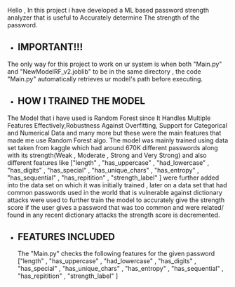 Hello , In this project i have developed a ML based password strength analyzer that is useful to Accurately determine The strength of the password.


* IMPORTANT!!!
  ------------

The only way for this project to work on ur system is when both "Main.py" and "NewModelRF_v2.joblib" to be in the same directory , the code "Main.py" automatically 
retrieves ur model's path before executing.


* HOW I TRAINED THE MODEL
  -----------------------

The Model that i have used is Random Forest since It Handles Multiple Features Effectively,Robustness Against Overfitting, Support for Categorical and Numerical Data and many 
more but these were the main features that made me use Random Forest algo. The model was mainly trained using data set taken from kaggle which had around 670K different passwords
along with its strength(Weak , Moderate , Strong and Very Strong) and also different features like ["length" , "has_uppercase" , "had_lowercase" , "has_digits" , "has_special"
, "has_unique_chars" ,  "has_entropy" , "has_sequential" , "has_repitition" , "strength_label" ] were further added into the data set on which it was initially trained , later on a data set 
that had common passwords used in the world that is vulnerable against dictionary attacks were used to further train the model to accurately give the strength score if the user gives a password
that was too common and were related/ found in any recent dictionary attacks the strength score is decremented.

* FEATURES INCLUDED
  -----------------

  The "Main.py" checks the following features for the given password ["length" , "has_uppercase" , "had_lowercase" , "has_digits" , "has_special" , "has_unique_chars" ,
  "has_entropy" , "has_sequential" , "has_repitition" , "strength_label" ]

  
